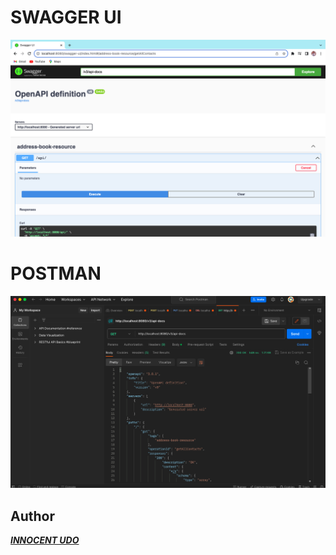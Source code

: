 # SWAGGER UI
<img src="https://github.com/Innocentsax/REST_APIs_and_RESTful_API/blob/main/springboot_swagger2_refactor/Screenshot%202023-08-05%20at%205.24.56%20PM.png">



# POSTMAN
<img src="https://github.com/Innocentsax/REST_APIs_and_RESTful_API/blob/main/springboot_swagger2_refactor/Screenshot%202023-08-05%20at%205.42.17%20PM.png">

## Author
___[INNOCENT UDO](https://github.com/Innocentsax)___
